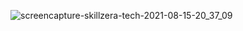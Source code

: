 ![screencapture-skillzera-tech-2021-08-15-20_37_09](https://user-images.githubusercontent.com/75173703/129483918-642b5725-f2cc-4bc1-809a-3e1fde015a3c.png)
